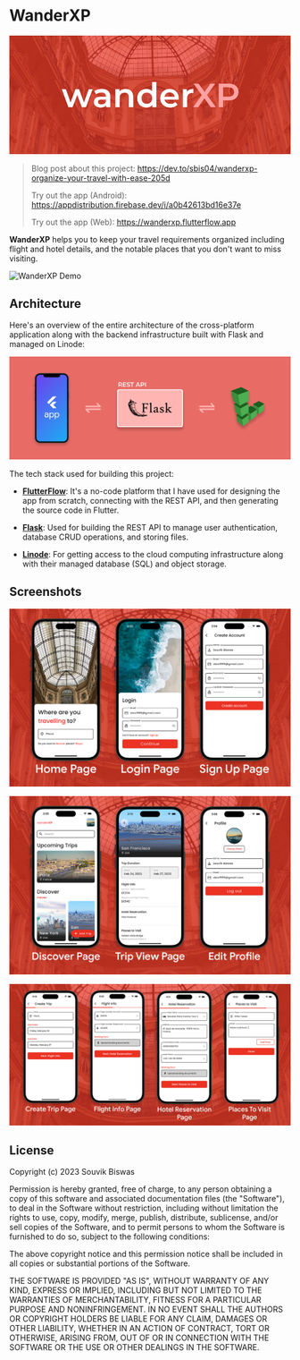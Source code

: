 # WanderXP

![WanderXP Cover](screenshots/wander_xp_dev_cover.png)

> Blog post about this project: https://dev.to/sbis04/wanderxp-organize-your-travel-with-ease-205d
>
> Try out the app (Android): https://appdistribution.firebase.dev/i/a0b42613bd16e37e
> 
> Try out the app (Web): https://wanderxp.flutterflow.app

**WanderXP** helps you to keep your travel requirements organized including flight and hotel details, and the notable places that you don't want to miss visiting.

![WanderXP Demo](screenshots/wander-xp-short-demo-2.gif)

## Architecture

Here's an overview of the entire architecture of the cross-platform application along with the backend infrastructure built with Flask and managed on Linode:

![WanderXP Architecture](screenshots/wander-xp-architecture.png)

The tech stack used for building this project:

* [**FlutterFlow**](https://flutterflow.io): It's a no-code platform that I have used for designing the app from scratch, connecting with the REST API, and then generating the source code in Flutter.

* [**Flask**](https://flask.palletsprojects.com/en/2.2.x): Used for building the REST API to manage user authentication, database CRUD operations, and storing files.

* [**Linode**](https://www.linode.com): For getting access to the cloud computing infrastructure along with their managed database (SQL) and object storage.

## Screenshots

![](screenshots/linode-app-1.png)

![](screenshots/linode-app-2.png)

![](screenshots/linode-app-3.png)

## License

Copyright (c) 2023 Souvik Biswas

Permission is hereby granted, free of charge, to any person obtaining a copy
of this software and associated documentation files (the "Software"), to deal
in the Software without restriction, including without limitation the rights
to use, copy, modify, merge, publish, distribute, sublicense, and/or sell
copies of the Software, and to permit persons to whom the Software is
furnished to do so, subject to the following conditions:

The above copyright notice and this permission notice shall be included in all
copies or substantial portions of the Software.

THE SOFTWARE IS PROVIDED "AS IS", WITHOUT WARRANTY OF ANY KIND, EXPRESS OR
IMPLIED, INCLUDING BUT NOT LIMITED TO THE WARRANTIES OF MERCHANTABILITY,
FITNESS FOR A PARTICULAR PURPOSE AND NONINFRINGEMENT. IN NO EVENT SHALL THE
AUTHORS OR COPYRIGHT HOLDERS BE LIABLE FOR ANY CLAIM, DAMAGES OR OTHER
LIABILITY, WHETHER IN AN ACTION OF CONTRACT, TORT OR OTHERWISE, ARISING FROM,
OUT OF OR IN CONNECTION WITH THE SOFTWARE OR THE USE OR OTHER DEALINGS IN THE
SOFTWARE.
